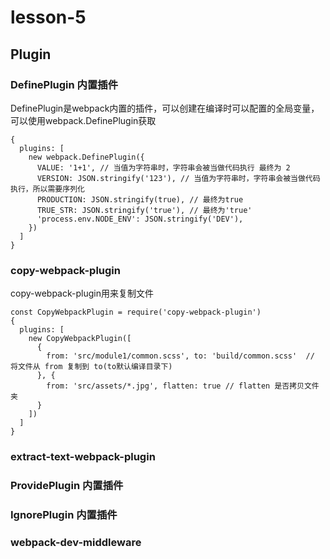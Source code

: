 # lesson-5

## Plugin

### DefinePlugin 内置插件
DefinePlugin是webpack内置的插件，可以创建在编译时可以配置的全局变量，可以使用webpack.DefinePlugin获取

```
{
  plugins: [
    new webpack.DefinePlugin({
      VALUE: '1+1', // 当值为字符串时，字符串会被当做代码执行 最终为 2
      VERSION: JSON.stringify('123'), // 当值为字符串时，字符串会被当做代码执行，所以需要序列化
      PRODUCTION: JSON.stringify(true), // 最终为true
      TRUE_STR: JSON.stringify('true'), // 最终为'true'
      'process.env.NODE_ENV': JSON.stringify('DEV'),
    })
  ]
}
```


### copy-webpack-plugin
copy-webpack-plugin用来复制文件
```
const CopyWebpackPlugin = require('copy-webpack-plugin')
{
  plugins: [
    new CopyWebpackPlugin([
      {
        from: 'src/module1/common.scss', to: 'build/common.scss'  // 将文件从 from 复制到 to(to默认编译目录下)
      }, {
        from: 'src/assets/*.jpg', flatten: true // flatten 是否拷贝文件夹
      }
    ])
  ]
}
```


### extract-text-webpack-plugin


### ProvidePlugin 内置插件

### IgnorePlugin 内置插件

### webpack-dev-middleware